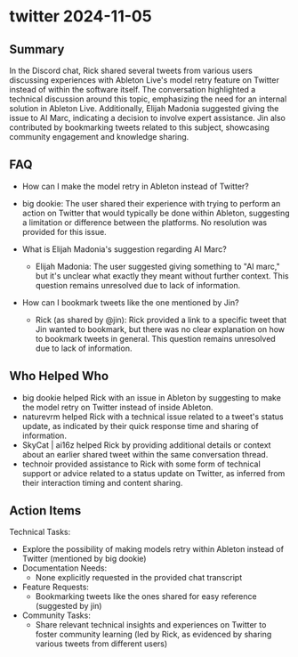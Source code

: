 # twitter 2024-11-05

## Summary
 In the Discord chat, Rick shared several tweets from various users discussing experiences with Ableton Live's model retry feature on Twitter instead of within the software itself. The conversation highlighted a technical discussion around this topic, emphasizing the need for an internal solution in Ableton Live. Additionally, Elijah Madonia suggested giving the issue to AI Marc, indicating a decision to involve expert assistance. Jin also contributed by bookmarking tweets related to this subject, showcasing community engagement and knowledge sharing.

## FAQ
 - How can I make the model retry in Ableton instead of Twitter?
  - big dookie: The user shared their experience with trying to perform an action on Twitter that would typically be done within Ableton, suggesting a limitation or difference between the platforms. No resolution was provided for this issue.

- What is Elijah Madonia's suggestion regarding AI Marc?
  - Elijah Madonia: The user suggested giving something to "AI marc," but it's unclear what exactly they meant without further context. This question remains unresolved due to lack of information.

- How can I bookmark tweets like the one mentioned by Jin?
  - Rick (as shared by @jin): Rick provided a link to a specific tweet that Jin wanted to bookmark, but there was no clear explanation on how to bookmark tweets in general. This question remains unresolved due to lack of information.

## Who Helped Who
 - big dookie helped Rick with an issue in Ableton by suggesting to make the model retry on Twitter instead of inside Ableton.
- naturevrm helped Rick with a technical issue related to a tweet's status update, as indicated by their quick response time and sharing of information.
- SkyCat | ai16z helped Rick by providing additional details or context about an earlier shared tweet within the same conversation thread.
- technoir provided assistance to Rick with some form of technical support or advice related to a status update on Twitter, as inferred from their interaction timing and content sharing.

## Action Items
 Technical Tasks:
  - Explore the possibility of making models retry within Ableton instead of Twitter (mentioned by big dookie)
- Documentation Needs:
  - None explicitly requested in the provided chat transcript
- Feature Requests:
  - Bookmarking tweets like the ones shared for easy reference (suggested by jin)
- Community Tasks:
  - Share relevant technical insights and experiences on Twitter to foster community learning (led by Rick, as evidenced by sharing various tweets from different users)

